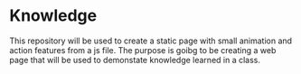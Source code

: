# Knowledge

This repository will be used to create a static page with small animation and action features from a js file. The purpose is goibg to be creating a web page that will be used to demonstate knowledge learned in a class.
